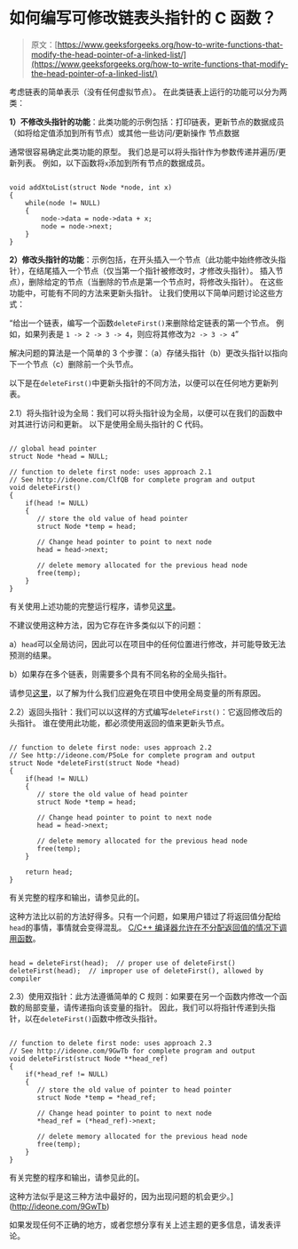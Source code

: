 # 如何编写可修改链表头指针的 C 函数？

> 原文：[https://www.geeksforgeeks.org/how-to-write-functions-that-modify-the-head-pointer-of-a-linked-list/](https://www.geeksforgeeks.org/how-to-write-functions-that-modify-the-head-pointer-of-a-linked-list/)

考虑链表的简单表示（没有任何虚拟节点）。 在此类链表上运行的功能可以分为两类：

**1）不修改头指针的功能**：此类功能的示例包括：打印链表，更新节点的数据成员（如将给定值添加到所有节点）或其他一些访问/更新操作 节点数据

通常很容易确定此类功能的原型。 我们总是可以将头指针作为参数传递并遍历/更新列表。 例如，以下函数将`x`添加到所有节点的数据成员。

```

void addXtoList(struct Node *node, int x) 
{ 
    while(node != NULL) 
    { 
        node->data = node->data + x; 
        node = node->next; 
    } 
}     

```

**2）修改头指针的功能**：示例包括，在开头插入一个节点（此功能中始终修改头指针），在结尾插入一个节点（仅当第一个指针被修改时，才修改头指针）。 插入节点），删除给定的节点（当删除的节点是第一个节点时，将修改头指针）。 在这些功能中，可能有不同的方法来更新头指针。 让我们使用以下简单问题讨论这些方式：

“给出一个链表，编写一个函数`deleteFirst()`来删除给定链表的第一个节点。 例如，如果列表是 `1 -> 2 -> 3 -> 4`，则应将其修改为`2 -> 3 -> 4`”

解决问题的算法是一个简单的 3 个步骤：（a）存储头指针（b）更改头指针以指向下一个节点（c）删除前一个头节点。

以下是在`deleteFirst()`中更新头指针的不同方法，以便可以在任何地方更新列表。

2.1）将头指针设为全局：我们可以将头指针设为全局，以便可以在我们的函数中对其进行访问和更新。 以下是使用全局头指针的 C 代码。

```

// global head pointer  
struct Node *head = NULL; 

// function to delete first node: uses approach 2.1 
// See http://ideone.com/ClfQB for complete program and output 
void deleteFirst() 
{ 
    if(head != NULL) 
    { 
       // store the old value of head pointer     
       struct Node *temp = head; 

       // Change head pointer to point to next node  
       head = head->next;  

       // delete memory allocated for the previous head node 
       free(temp); 
    } 
} 

```

有关使用上述功能的完整运行程序，请参见[这里](http://ideone.com/ClfQB)。

不建议使用这种方法，因为它存在许多类似以下的问题：

a）`head`可以全局访问，因此可以在项目中的任何位置进行修改，并可能导致无法预测的结果。

b）如果存在多个链表，则需要多个具有不同名称的全局头指针。

请参见[这里](http://c2.com/cgi/wiki?GlobalVariablesAreBad)，以了解为什么我们应避免在项目中使用全局变量的所有原因。

2.2）返回头指针：我们可以以这样的方式编写`deleteFirst()`：它返回修改后的头指针。 谁在使用此功能，都必须使用返回的值来更新头节点。

```

// function to delete first node: uses approach 2.2 
// See http://ideone.com/P5oLe for complete program and output 
struct Node *deleteFirst(struct Node *head) 
{ 
    if(head != NULL) 
    { 
       // store the old value of head pointer 
       struct Node *temp = head; 

       // Change head pointer to point to next node 
       head = head->next; 

       // delete memory allocated for the previous head node 
       free(temp); 
    } 

    return head; 
} 

```

有关完整的程序和输出，请参见此的[。

这种方法比以前的方法好得多。只有一个问题，如果用户错过了将返回值分配给`head`的事情，事情就会变得混乱。 [C/C++ 编译器允许在不分配返回值的情况下调用函数](http://ideone.com/P5oLe)。

```

head = deleteFirst(head);  // proper use of deleteFirst() 
deleteFirst(head);  // improper use of deleteFirst(), allowed by compiler 

```

2.3）使用双指针：此方法遵循简单的 C 规则：如果要在另一个函数内修改一个函数的局部变量，请传递指向该变量的指针。 因此，我们可以将指针传递到头指针，以在`deleteFirst()`函数中修改头指针。

```

// function to delete first node: uses approach 2.3 
// See http://ideone.com/9GwTb for complete program and output 
void deleteFirst(struct Node **head_ref) 
{ 
    if(*head_ref != NULL) 
    { 
       // store the old value of pointer to head pointer 
       struct Node *temp = *head_ref; 

       // Change head pointer to point to next node 
       *head_ref = (*head_ref)->next; 

       // delete memory allocated for the previous head node 
       free(temp); 
    } 
} 

```

有关完整的程序和输出，请参见此的[。

这种方法似乎是这三种方法中最好的，因为出现问题的机会更少。](http://ideone.com/9GwTb)

如果发现任何不正确的地方，或者您想分享有关上述主题的更多信息，请发表评论。

